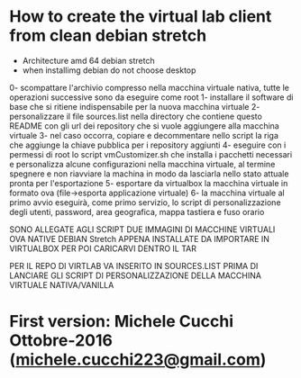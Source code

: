 How to create the virtual lab client from clean debian stretch
=============

  * Architecture amd 64 debian stretch
  * when installimg debian do not choose desktop

0- scompattare l'archivio compresso nella macchina virtuale nativa, tutte le operazioni successive sono da eseguire come root
1- installare il software di base che si ritiene indispensabile per la nuova macchina virtuale
2- personalizzare il file sources.list nella directory che contiene questo README con gli url dei repository che si vuole aggiungere alla macchina virtuale 
3- nel caso occorra, copiare e decommentare nello script la riga che aggiunge la chiave pubblica per i repository aggiunti 
4- eseguire con i permessi di root lo script vmCustomizer.sh che installa i pacchetti necessari e personalizza alcune configurazioni nella macchina virtuale, al termine spegnere e non riavviare la machina in modo da lasciarla nello stato attuale pronta per l'esportazione
5- esportare da virtualbox la macchina virtuale in formato ova (file->esporta applicazione virtuale)
6- la macchina virtuale al primo avvio eseguirà, come primo servizio, lo script di personalizzazione degli utenti, password, area geografica, mappa tastiera e fuso orario

SONO ALLEGATE AGLI SCRIPT DUE IMMAGINI DI MACCHINE VIRTUALI OVA NATIVE DEBIAN Stretch APPENA INSTALLATE DA IMPORTARE IN VIRTUALBOX PER POI CARICARVI DENTRO IL TAR

PER IL REPO DI VIRTLAB VA INSERITO IN SOURCES.LIST PRIMA DI LANCIARE GLI SCRIPT DI PERSONALIZZAZIONE DELLA MACCHINA VIRTUALE NATIVA/VANILLA

# First version: Michele Cucchi  Ottobre-2016 (michele.cucchi223@gmail.com)
